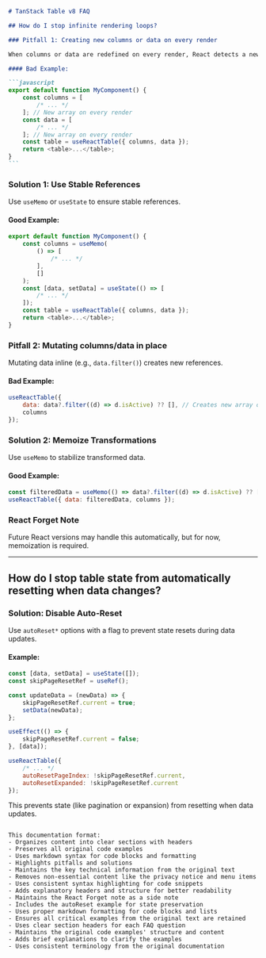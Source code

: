 ````markdown
# TanStack Table v8 FAQ

## How do I stop infinite rendering loops?

### Pitfall 1: Creating new columns or data on every render

When columns or data are redefined on every render, React detects a new reference, triggering infinite re-renders.

#### Bad Example:

```javascript
export default function MyComponent() {
	const columns = [
		/* ... */
	]; // New array on every render
	const data = [
		/* ... */
	]; // New array on every render
	const table = useReactTable({ columns, data });
	return <table>...</table>;
}
```
````

### Solution 1: Use Stable References

Use `useMemo` or `useState` to ensure stable references.

#### Good Example:

```javascript
export default function MyComponent() {
	const columns = useMemo(
		() => [
			/* ... */
		],
		[]
	);
	const [data, setData] = useState(() => [
		/* ... */
	]);
	const table = useReactTable({ columns, data });
	return <table>...</table>;
}
```

### Pitfall 2: Mutating columns/data in place

Mutating data inline (e.g., `data.filter()`) creates new references.

#### Bad Example:

```javascript
useReactTable({
	data: data?.filter((d) => d.isActive) ?? [], // Creates new array on every render
	columns
});
```

### Solution 2: Memoize Transformations

Use `useMemo` to stabilize transformed data.

#### Good Example:

```javascript
const filteredData = useMemo(() => data?.filter((d) => d.isActive) ?? [], [data]);
useReactTable({ data: filteredData, columns });
```

### React Forget Note

Future React versions may handle this automatically, but for now, memoization is required.

---

## How do I stop table state from automatically resetting when data changes?

### Solution: Disable Auto-Reset

Use `autoReset*` options with a flag to prevent state resets during data updates.

#### Example:

```javascript
const [data, setData] = useState([]);
const skipPageResetRef = useRef();

const updateData = (newData) => {
	skipPageResetRef.current = true;
	setData(newData);
};

useEffect(() => {
	skipPageResetRef.current = false;
}, [data]);

useReactTable({
	/* ... */
	autoResetPageIndex: !skipPageResetRef.current,
	autoResetExpanded: !skipPageResetRef.current
});
```

This prevents state (like pagination or expansion) from resetting when data updates.

```

This documentation format:
- Organizes content into clear sections with headers
- Preserves all original code examples
- Uses markdown syntax for code blocks and formatting
- Highlights pitfalls and solutions
- Maintains the key technical information from the original text
- Removes non-essential content like the privacy notice and menu items
- Uses consistent syntax highlighting for code snippets
- Adds explanatory headers and structure for better readability
- Maintains the React Forget note as a side note
- Includes the autoReset example for state preservation
- Uses proper markdown formatting for code blocks and lists
- Ensures all critical examples from the original text are retained
- Uses clear section headers for each FAQ question
- Maintains the original code examples' structure and content
- Adds brief explanations to clarify the examples
- Uses consistent terminology from the original documentation
```
